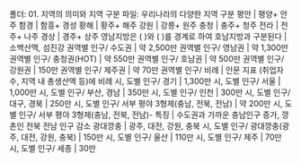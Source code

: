 폴더: 01. 지역의 의미와 지역 구분
파일: 우리나라의 다양한 지역 구분
​
평안		| 평양+ 안주
함경		| 함흥+ 경성
황해		| 황주+ 해주
강원		| 강릉+ 원주
충청		| 충주+ 청주
전라		| 전주+ 나주
경상		| 경주+ 상주
영남지방은 ( )와 ( )를 경계로 하여 호남지방과 구분된다		| 소백산맥, 섬진강
권역별 인구/ 수도권		| 약 2,500만
권역별 인구/ 영남권		| 약 1,300만
권역별 인구/ 충청권(HOT)		| 약 550만
권역별 인구/ 호남권		| 약 500만
권역별 인구/ 강원권		| 150만
권역별 인구/ 제주권		| 약 70만
권역별 인구/ 비례		| 인문 지표 (취업자 수, 지역 내 총생산액 등)에 비례​
시, 도별 인구/ 경기		| 1,300만
시, 도별 인구/ 서울		| 1,000만
시, 도별 인구/ 부산, 경남		| 350만
시, 도별 인구/ 인천		| 300만
시, 도별 인구/ 대구, 경북		| 250만
시, 도별 인구/ 서부 평야 3형제(충남, 전북, 전남)		| 약 200만
시, 도별 인구/ 서부 평야 3형제(충남, 전북, 전남)- 특징		| 수도권과 가까운 충남인구 증가, 깡촌인 전북 전남 인구 감소
광대깡충		| 광주, 대전, 강원, 충북
시, 도별 인구/ 광대깡충(광주, 대전, 강원, 충북)		| 150만
시, 도별 인구/ 울산		| 110만
시, 도별 인구/ 제주		| 70만
시, 도별 인구/ 세종		| 30만
